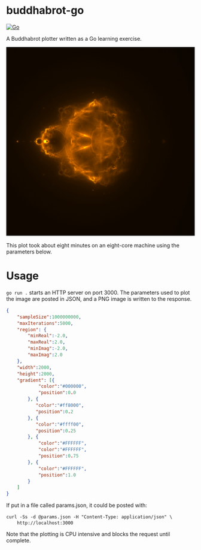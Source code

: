 # buddhabrot-go

[![Go](https://github.com/ebeeton/buddhabrot-go/actions/workflows/go.yml/badge.svg)](https://github.com/ebeeton/buddhabrot-go/actions/workflows/go.yml)

A Buddhabrot plotter written as a Go learning exercise.

![Buddhabrot image](/samples/sample.png)

This plot took about eight minutes on an eight-core machine using the parameters
below.

# Usage

`go run .` starts an HTTP server on port 3000. The parameters used to plot the
image are posted in JSON, and a PNG image is written to the response.

```json
{
    "sampleSize":1000000000,
    "maxIterations":5000,
    "region": {
        "minReal":-2.0,
        "maxReal":2.0,
        "minImag":-2.0,
        "maxImag":2.0
    },
    "width":2000,
    "height":2000,
    "gradient": [{
            "color":"#000000",
            "position":0.0
        }, {
           "color":"#ff8000",
           "position":0.2
        }, {
           "color":"#ffff00",
           "position":0.25
        }, {
            "color":"#FFFFFF",
            "color":"#FFFFFF",
            "position":0.75
        }, {
            "color":"#FFFFFF",
            "position":1.0
        }
    ]
}
```

If put in a file called params.json, it could be posted with:

```shell
curl -Ss -d @params.json -H "Content-Type: application/json" \
    http://localhost:3000
```

Note that the plotting is CPU intensive and blocks the request until complete.
